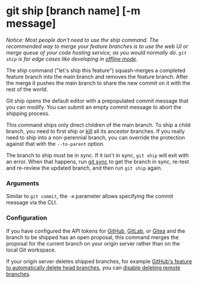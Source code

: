 # git ship [branch name] [-m message]

_Notice: Most people don't need to use the _ship_ command. The recommended way
to merge your feature branches is to use the web UI or merge queue of your code
hosting service, as you would normally do. `git ship` is for edge cases like
developing in [offline mode](../preferences/offline.md)._

The _ship_ command ("let's ship this feature") squash-merges a completed feature
branch into the main branch and removes the feature branch. After the merge it
pushes the main branch to share the new commit on it with the rest of the world.

Git ship opens the default editor with a prepopulated commit message that you
can modify. You can submit an empty commit message to abort the shipping
process.

This command ships only direct children of the main branch. To ship a child
branch, you need to first ship or [kill](kill.md) all its ancestor branches. If
you really need to ship into a non-perennial branch, you can override the
protection against that with the `--to-parent` option.

The branch to ship must be in sync. If it isn't in sync, `git ship` will exit
with an error. When that happens, run [git sync](sync.md) to get the branch in
sync, re-test and re-review the updated branch, and then run `git ship` again.

### Arguments

Similar to `git commit`, the `-m` parameter allows specifying the commit message
via the CLI.

### Configuration

If you have configured the API tokens for
[GitHub](../preferences/github-token.md),
[GitLab](../preferences/gitlab-token.md), or
[Gitea](../preferences/gitea-token.md) and the branch to be shipped has an open
proposal, this command merges the proposal for the current branch on your origin
server rather than on the local Git workspace.

If your origin server deletes shipped branches, for example
[GitHub's feature to automatically delete head branches](https://help.github.com/en/github/administering-a-repository/managing-the-automatic-deletion-of-branches),
you can
[disable deleting remote branches](../preferences/ship-delete-tracking-branch.md).
